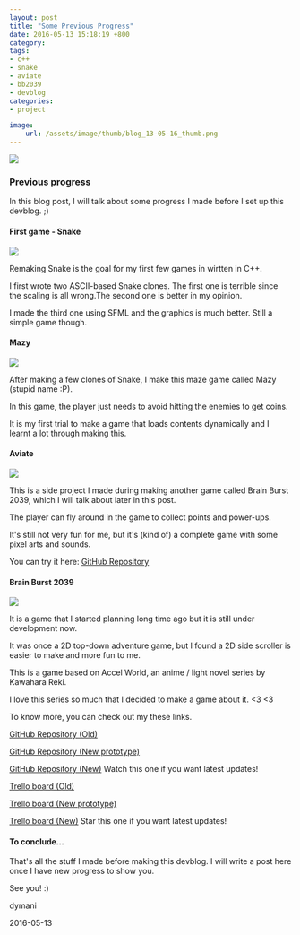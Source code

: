 ```yaml
---
layout: post
title: "Some Previous Progress"
date: 2016-05-13 15:18:19 +800
category: 
tags: 
- c++
- snake
- aviate
- bb2039
- devblog
categories:
- project

image: 
    url: /assets/image/thumb/blog_13-05-16_thumb.png
---
```


![](/assets/image/blog/blog_13-05-16.png)

<h3>Previous progress</h3>

In this blog post, I will talk about some progress I made before I set up this devblog.<!--break--> ;)

<h4>First game - Snake</h4>

![](/assets/image/blog/blog_13-05-16_snake.png)

Remaking Snake is the goal for my first few games in wirtten in C++.

I first wrote two ASCII-based Snake clones. The first one is terrible since the scaling is all wrong.The second one is better in my opinion.

I made the third one using SFML and the graphics is much better. Still a simple game though.

<h4>Mazy</h4>

![](/assets/image/blog/blog_13-05-16_mazy.png)

After making a few clones of Snake, I make this maze game called Mazy (stupid name :P).

In this game, the player just needs to avoid hitting the enemies to get coins.

It is my first trial to make a game that loads contents dynamically and I learnt a lot through making this.

<h4>Aviate</h4>

![](/assets/image/blog/blog_13-05-16_aviate.png)

This is a side project I made during making another game called Brain Burst 2039, which I will talk about later in this post.

The player can fly around in the game to collect points and power-ups.

It's still not very fun for me, but it's (kind of) a complete game with some pixel arts and sounds.

You can try it here: [GitHub Repository](https://github.com/dymani/Aviate)

<h4>Brain Burst 2039</h4>

![](/assets/image/blog/blog_13-05-16_bb2039.png)

It is a game that I started planning long time ago but it is still under development now.

It was once a 2D top-down adventure game, but I found a 2D side scroller is easier to make and more fun to me.

This is a game based on Accel World, an anime / light novel series by Kawahara Reki.

I love this series so much that I decided to make a game about it. <3 <3

To know more, you can check out my these links.

[GitHub Repository (Old)](https://github.com/dymani/BrainBurst-Discontinued)

[GitHub Repository (New prototype)](https://github.com/dymani/BrainBurstMVP)

[GitHub Repository (New)](https://github.com/dymani/BrainBurst) Watch this one if you want latest updates!

[Trello board (Old)](https://trello.com/b/EP9nGWG9/brain-burst-old)

[Trello board (New prototype)](https://trello.com/b/ivelzwVQ/brain-burst-mvp)

[Trello board (New)](https://trello.com/b/Clfi3rJC/brain-burst-2039) Star this one if you want latest updates!

<h4>To conclude...</h4>

That's all the stuff I made before making this devblog. I will write a post here once I have new progress to show you.

See you! :)

dymani

2016-05-13
